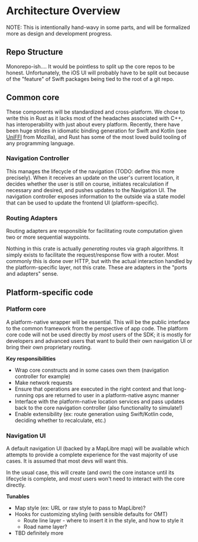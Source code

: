# Architecture Overview

NOTE: This is intentionally hand-wavy in some parts, and will be formalized more as design and development progress.

## Repo Structure

Monorepo-ish.... It would be pointless to split up the core repos to be honest. Unfortunately, the iOS UI will probably have
to be split out because of the "feature" of Swift packages being tied to the root of a git repo.

## Common core

These components will be standardized and cross-platform. We chose to write this in Rust as it lacks most of the headaches
associated with C++, has interoperability with just about every platform. Recently, there have been huge strides in
idiomatic binding generation for Swift and Kotlin (see [UniFFI](https://github.com/mozilla/uniffi-rs) from Mozilla),
and Rust has some of the most loved build tooling of any programming language.

### Navigation Controller

This manages the lifecycle of the navigation (TODO: define this more precisely). When it receives an
update on the user's current location, it decides whether the user is still on course, initiates
recalculation if necessary and desired, and pushes updates to the Navigation UI. The navigation controller
exposes information to the outside via a state model that can be used to update the frontend UI (platform-specific).

### Routing Adapters

Routing adapters are responsible for facilitating route computation given two or more sequential waypoints.

Nothing in this crate is actually _generating_ routes via graph algorithms. It simply exists to facilitate the
request/response flow with a router. Most commonly this is done over HTTP, but with the actual interaction handled
by the platform-specific layer, not this crate. These are adapters in the "ports and adapters" sense.

## Platform-specific code

### Platform core

A platform-native wrapper will be essential. This will be the public interface to the common framework from the
perspective of app code. The platform core code will not be used directly by *most* users of the SDK; it is mostly
for developers and advanced users that want to build their own navigation UI or bring their own proprietary routing.

**Key responsibilities**

- Wrap core constructs and in some cases own them (navigation controller for example)
- Make network requests
- Ensure that operations are executed in the right context and that long-running ops are returned to user in a platform-native async manner
- Interface with the platform-native location services and pass updates back to the core navigation controller (also functionality to simulate!)
- Enable extensibility (ex: route generation using Swift/Kotlin code, deciding whether to recalculate, etc.)

### Navigation UI

A default navigation UI (backed by a MapLibre map) will be available which attempts to provide a complete experience
for the vast majority of use cases. It is assumed that most devs will want this.

In the usual case, this will create (and own) the core instance until its lifecycle is complete, and *most*
users won't need to interact with the core directly.

**Tunables**

- Map style (ex: URL or raw style to pass to MapLibre)?
- Hooks for customizing styling (with sensible defaults for OMT)
    - Route line layer - where to insert it in the style, and how to style it
    - Road name layer?
- TBD definitely more

